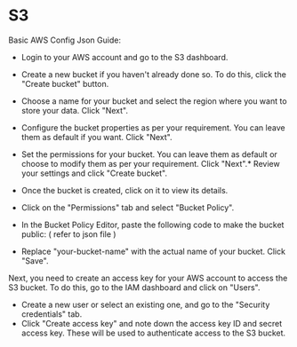 # S3
Basic AWS Config Json Guide:

* Login to your AWS account and go to the S3 dashboard.
* Create a new bucket if you haven't already done so. To do this, click the "Create bucket" button.
* Choose a name for your bucket and select the region where you want to store your data. Click "Next".
* Configure the bucket properties as per your requirement. You can leave them as default if you want. Click "Next".
* Set the permissions for your bucket. You can leave them as default or choose to modify them as per your requirement. Click "Next".* Review your settings and click "Create bucket".
* Once the bucket is created, click on it to view its details.
* Click on the "Permissions" tab and select "Bucket Policy".

* In the Bucket Policy Editor, paste the following code to make the bucket public: ( refer to json file )

* Replace "your-bucket-name" with the actual name of your bucket.
Click "Save".



Next, you need to create an access key for your AWS account to access the S3 bucket. To do this, go to the IAM dashboard and click on "Users".

* Create a new user or select an existing one, and go to the "Security credentials" tab.
* Click "Create access key" and note down the access key ID and secret access key. These will be used to authenticate access to the S3 bucket.


